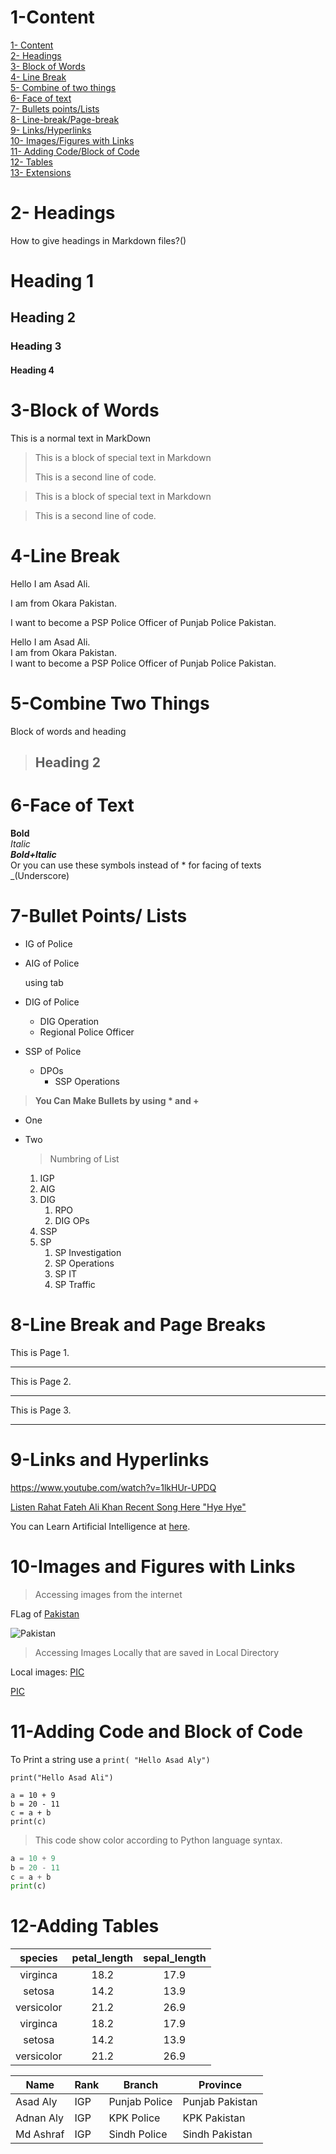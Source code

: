 # 1-Content

[1- Content](#1-content)\
[2- Headings](#2--headings)\
[3- Block of Words](#3-block-of-words)\
[4- Line Break](#4-line-break)\
[5- Combine of two things](#5-combine-two-things)\
[6- Face of text](#6-face-of-text)\
[7- Bullets points/Lists](#7-bullet-points-lists)\
[8- Line-break/Page-break](#8-line-break-and-page-breaks)\
[9- Links/Hyperlinks](#9-links-and-hyperlinks)\
[10- Images/Figures with Links](#10-images-and-figures-with-links)\
[11- Adding Code/Block of Code](#11-adding-code-and-block-of-code)\
[12- Tables](#12-adding-tables)\
[13- Extensions](#13--install-extensions)
# 2- Headings
How to give headings in Markdown files?()

# Heading 1
## Heading 2
### Heading 3
#### Heading 4

# 3-Block of Words
This is a normal text in MarkDown
>This is a block of special text in Markdown 
>
>This is a second line of code.

>This is a block of special text in Markdown 

>This is a second line of code.

# 4-Line Break
Hello I am Asad Ali.

I am from Okara Pakistan.

I want to become a PSP Police Officer of Punjab Police Pakistan.


Hello I am Asad Ali.\
I am from Okara Pakistan.\
I want to become a PSP Police Officer of Punjab Police Pakistan.

# 5-Combine Two Things
Block of words and heading
>## Heading 2

# 6-Face of Text
**Bold**\
*Italic*\
***Bold+Italic***\
Or you can use these symbols instead of * for facing of texts\
_(Underscore)

# 7-Bullet Points/ Lists
- IG of Police
- AIG of Police
  
  using tab 
- DIG of Police
    - DIG Operation
    - Regional Police Officer
- SSP of Police
  - DPOs
    - SSP Operations

>**You Can Make Bullets by using * and +**
* One
+ Two
  >Numbring of List
  1. IGP
  2. AIG
  3. DIG    
     1. RPO
     2. DIG OPs
  4. SSP
  5. SP
     1. SP Investigation
     2. SP Operations
     3. SP IT 
     4. SP Traffic  

# 8-Line Break and Page Breaks

This is Page 1.

---
This is Page 2.

___

This is Page 3.

***

# 9-Links and Hyperlinks
<https://www.youtube.com/watch?v=1lkHUr-UPDQ>

[Listen Rahat Fateh Ali Khan Recent Song Here "Hye Hye"](https://www.youtube.com/watch?v=1lkHUr-UPDQ)


[Codanics]:https://codanics.com/

You can Learn Artificial Intelligence at [here][Codanics].

# 10-Images and Figures with Links
> Accessing images from the internet 

FLag of [Pakistan](https://www.gettyimages.com/detail/photo/pakistan-flag-royalty-free-image/182820726?adppopup=true)


![Pakistan](https://www.gettyimages.com/detail/photo/pakistan-flag-royalty-free-image/182820726?adppopup=true)

>Accessing Images Locally that are saved in Local Directory

Local images:
[PIC](qrcode.jpg)

[PIC](qrcode.jpg)

# 11-Adding Code and Block of Code

To Print a string use a `print(
"Hello Asad Aly")`

`print("Hello Asad Ali")`

```
a = 10 + 9
b = 20 - 11
c = a + b 
print(c)

````
>This code show color according to Python language syntax.

```Python
a = 10 + 9
b = 20 - 11
c = a + b 
print(c)

```

# 12-Adding Tables
| species | petal_length | sepal_length |
|:-------:|:--------:|:-------:|
| virginca | 18.2 | 17.9 |
| setosa | 14.2 | 13.9 |
| versicolor | 21.2 | 26.9 |
| virginca | 18.2 | 17.9 |
| setosa | 14.2 | 13.9 |
| versicolor | 21.2 | 26.9 |


| Name | Rank | Branch | Province | 
| -------- | ------------ | -------- | ------ |
| Asad Aly | IGP | Punjab Police | Punjab Pakistan |
| Adnan Aly | IGP | KPK Police | KPK Pakistan |
| Md Ashraf | IGP | Sindh Police | Sindh Pakistan |


